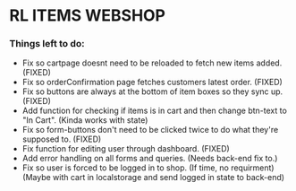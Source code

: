 # RL ITEMS WEBSHOP

### Things left to do:

- Fix so cartpage doesnt need to be reloaded to fetch new items added. (FIXED)
- Fix so orderConfirmation page fetches customers latest order. (FIXED)
- Fix so buttons are always at the bottom of item boxes so they sync up. (FIXED)
- Add function for checking if items is in cart and then change btn-text to "In Cart". (Kinda works with state)
- Fix so form-buttons don't need to be clicked twice to do what they're supposed to. (FIXED)
- Fix function for editing user through dashboard. (FIXED)
- Add error handling on all forms and queries. (Needs back-end fix to.)
- Fix so user is forced to be logged in to shop. (If time, no requirment)(Maybe with cart in localstorage and send logged in state to back-end)
